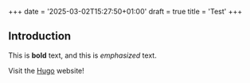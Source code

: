 +++
date = '2025-03-02T15:27:50+01:00'
draft = true
title = 'Test'
+++
## Introduction

This is **bold** text, and this is *emphasized* text.

Visit the [Hugo](https://gohugo.io) website!
